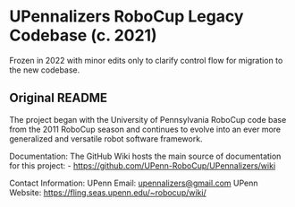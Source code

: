 # UPennalizers RoboCup Legacy Codebase (c. 2021)

Frozen in 2022 with minor edits only to clarify control flow for migration to the new codebase.

## Original README

The project began with the University of Pennsylvania RoboCup code base from
the 2011 RoboCup season and continues to evolve into an ever more
generalized and versatile robot software framework.

Documentation:
  The GitHub Wiki hosts the main source of documentation for this project:
    - https://github.com/UPenn-RoboCup/UPennalizers/wiki 

Contact Information:
  UPenn Email:      upennalizers@gmail.com
  UPenn Website:    https://fling.seas.upenn.edu/~robocup/wiki/
